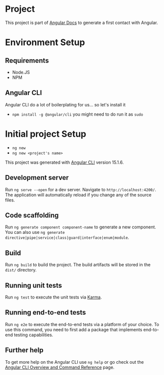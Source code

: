 # Project
This project is part of [Angular Docs](https://angular.io/tutorial/tour-of-heroes) to generate a first contact with Angular.

# Environment Setup
## Requirements
- Node.JS
- NPM

## Angular CLI
Angular CLI do a lot of boilerplating for us... so let's install it
- `npm install -g @angular/cli` you might need to do run it as `sudo`

# Initial project Setup
- `ng new`
- `ng new <project's name>`

This project was generated with [Angular CLI](https://github.com/angular/angular-cli) version 15.1.6.

## Development server

Run `ng serve --open` for a dev server. Navigate to `http://localhost:4200/`. The application will automatically reload if you change any of the source files.

## Code scaffolding

Run `ng generate component component-name` to generate a new component. You can also use `ng generate directive|pipe|service|class|guard|interface|enum|module`.

## Build

Run `ng build` to build the project. The build artifacts will be stored in the `dist/` directory.

## Running unit tests

Run `ng test` to execute the unit tests via [Karma](https://karma-runner.github.io).

## Running end-to-end tests

Run `ng e2e` to execute the end-to-end tests via a platform of your choice. To use this command, you need to first add a package that implements end-to-end testing capabilities.

## Further help

To get more help on the Angular CLI use `ng help` or go check out the [Angular CLI Overview and Command Reference](https://angular.io/cli) page.
